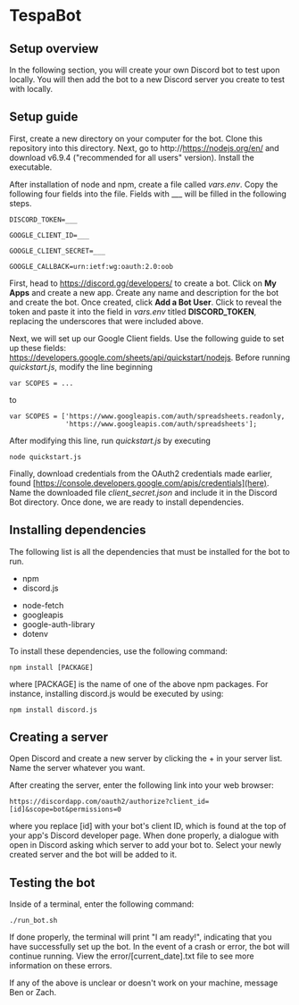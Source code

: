 # TespaBot

## Setup overview

In the following section, you will create your own Discord bot to test upon
locally. You will then add the bot to a new Discord server you create to test
with locally.

## Setup guide

First, create a new directory on your computer for the bot. Clone this repository
into this directory. Next, go to http://https://nodejs.org/en/ and download
v6.9.4 ("recommended for all users" version). Install the executable.

After installation of node and npm, create a file called *vars.env*. Copy the
following four fields into the file. Fields with ___ will be filled in the
following steps.

```
DISCORD_TOKEN=___

GOOGLE_CLIENT_ID=___

GOOGLE_CLIENT_SECRET=___

GOOGLE_CALLBACK=urn:ietf:wg:oauth:2.0:oob
```

First, head to https://discord.gg/developers/ to create a bot. Click on **My Apps**
and create a new app. Create any name and description for the bot and create the
bot. Once created, click **Add a Bot User**. Click to reveal the token and paste
it into the field in *vars.env* titled **DISCORD_TOKEN**, replacing the underscores
that were included above.

Next, we will set up our Google Client fields. Use the following guide to set up
these fields: https://developers.google.com/sheets/api/quickstart/nodejs. Before
running *quickstart.js*, modify the line beginning
```
var SCOPES = ...
```
to
```
var SCOPES = ['https://www.googleapis.com/auth/spreadsheets.readonly,
              'https://www.googleapis.com/auth/spreadsheets'];
```

After modifying this line, run *quickstart.js* by executing
```
node quickstart.js
```


Finally, download credentials from the OAuth2 credentials made earlier, found
[https://console.developers.google.com/apis/credentials](here). Name the downloaded
file *client_secret.json* and include it in the Discord Bot directory. Once done,
we are ready to install dependencies.

## Installing dependencies

The following list is all the dependencies that must be installed for the bot to
run.

* npm
* discord.js
- node-fetch
- googleapis
- google-auth-library
- dotenv

To install these dependencies, use the following command:
```
npm install [PACKAGE]
```
where [PACKAGE] is the name of one of the above npm packages. For instance,
installing discord.js would be executed by using:
```
npm install discord.js
```

## Creating a server

Open Discord and create a new server by clicking the + in your server list. Name
the server whatever you want.

After creating the server, enter the following link into your web browser:
```
https://discordapp.com/oauth2/authorize?client_id=[id]&scope=bot&permissions=0
```
where you replace [id] with your bot's client ID, which is found at the
top of your app's Discord developer page. When done properly, a dialogue with
open in Discord asking which server to add your bot to. Select your newly created
server and the bot will be added to it.

## Testing the bot

Inside of a terminal, enter the following command:
```
./run_bot.sh
```

If done properly, the terminal will print "I am ready!", indicating that you have
successfully set up the bot. In the event of a crash or error, the bot will
continue running. View the error/[current_date].txt file to see more information
on these errors.

If any of the above is unclear or doesn't work on your machine, message Ben or Zach.
